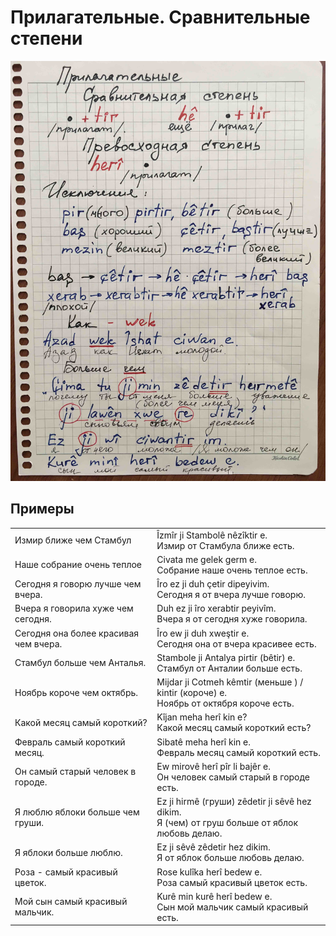 # Прилагательные. Сравнительные степени

![Прилагательные. Сравнительные степени](../assets/Прилагательные-cравнительные-степени.jpg)

## Примеры

|                                       |                                                                                                  |
| ------------------------------------- | ------------------------------------------------------------------------------------------------ |
| Измир ближе чем Стамбул               | Îzmîr ji Stambolê nêzîktir e.<br/>Измир от Cтамбула ближе есть.                                  |
| Наше собрание очень теплое            | Civata me gelek germ e.<br/>Собрание наше очень теплое есть.                                     |
| Сегодня я говорю лучше чем вчера.     | Îro ez ji duh çetir dipeyivim.<br/>Сегодня я от вчера лучше говорю.                              |
| Вчера я говорила хуже чем сегодня.    | Duh ez ji îro xerabtir peyivîm.<br/>Вчера я от сегодня хуже говорила.                            |
| Сегодня она более красивая чем вчера. | Îro ew ji duh xweştir e.<br/>Сегодня она от вчера красивее есть.                                 |
| Стамбул больше чем Анталья.           | Stambole ji Antalya pirtir (bêtir) e.<br/>Стамбул от Анталии больше есть.                        |
| Ноябрь короче чем октябрь.            | Mijdar ji Cotmeh kêmtir (меньше ) / kintir (короче) e.<br/>Ноябрь от октября короче есть.        |
| Какой месяц самый короткий?           | Kîjan meha herî kin e?<br/>Какой месяц самый короткий есть?                                      |
| Февраль самый короткий месяц.         | Sibatê meha herî kin e.<br/>Февраль месяц самый короткий есть.                                   |
| Он самый старый человек в городе.     | Ew mirovê herî pîr li bajêr e.<br/>Он человек самый старый в городе есть.                        |
| Я люблю яблоки больше чем груши.      | Ez ji hirmê (груши) zêdetir ji sêvê hez dikim.<br/>Я (чем) от груш больше от яблок любовь делаю. |
| Я яблоки больше люблю.                | Ez ji sêvê zêdetir hez dikim.<br/>Я от яблок больше любовь делаю.                                |
| Роза - самый красивый цветок.         | Rose kulîka herî bedew e.<br/>Роза самый красивый цветок есть.                                   |
| Мой сын самый красивый мальчик.       | Kurê min kurê herî bedew e.<br/>Сын мой мальчик самый красивый есть.                             |
